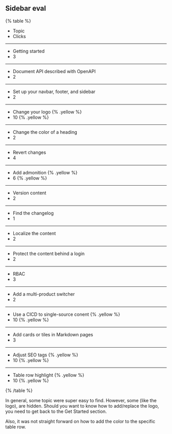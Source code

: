 ## Sidebar eval

{% table %}
* Topic
* Clicks
---
* Getting started
* 3
---
* Document API described with OpenAPI
* 2
---
* Set up your navbar, footer, and sidebar
* 2
---
* Change your logo {% .yellow %}
* 10 {% .yellow %}
---
* Change the color of a heading
* 2
---
* Revert changes
* 4
---
* Add admonition {% .yellow %}
* 6 {% .yellow %}
---
* Version content
* 2
---
* Find the changelog
* 1
---
* Localize the content
* 2
---
* Protect the content behind a login
* 2
---
* RBAC
* 3
--- 
* Add a multi-product switcher
* 2 
---
* Use a CICD to single-source conent {% .yellow %}
* 10 {% .yellow %}
---
* Add cards or tiles in Markdown pages
* 3
---
* Adjust SEO tags {% .yellow %}
* 10 {% .yellow %}
---
* Table row highlight {% .yellow %}
* 10 {% .yellow %}

{% /table %}

In general, some topic were super easy to find. However, some (like the logo), are hidden. Should you want to know how to add/replace the logo, you need to get back to the Get Started section.

Also, it was not straight forward on how to add the color to the specific table row.

























